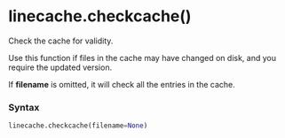 # linecache.checkcache()

Check the cache for validity.

Use this function if files in the cache may have changed on disk, and you require the updated version.

If **filename** is omitted, it will check all the entries in the cache.

### Syntax

```python
linecache.checkcache(filename=None)
```
